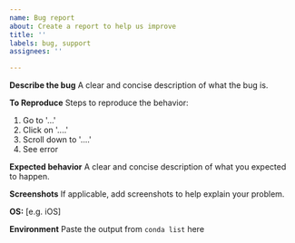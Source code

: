 ```yaml
---
name: Bug report
about: Create a report to help us improve
title: ''
labels: bug, support
assignees: ''

---
```


**Describe the bug**
A clear and concise description of what the bug is.

**To Reproduce**
Steps to reproduce the behavior:
1. Go to '...'
2. Click on '....'
3. Scroll down to '....'
4. See error

**Expected behavior**
A clear and concise description of what you expected to happen.

**Screenshots**
If applicable, add screenshots to help explain your problem.

**OS:**
 [e.g. iOS]

**Environment**
Paste the output from ```conda list``` here
